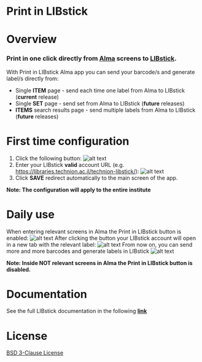 # Print in LIBstick

# Overview
### Print in one click directly from [Alma](https://www.exlibrisgroup.com/products/alma-library-services-platform/) screens to [LIBstick](https://libraries.technion.ac.il/libstick).

With Print in LIBstick Alma app you can send your barcode/s and generate label/s directly from:
* Single **ITEM** page - send each time one label from Alma to LIBstick (**current** release)
* Single **SET** page - send set from Alma to LIBstick (**future** releases)
* **ITEMS** search results page - send multiple labels from Alma to LIBstick (**future** releases)

# First time configuration
1. Click the following button:
![alt text](/src/assets/config_btn.png "Config Button")
2. Enter your LIBstick **valid** account URL (e.g. https://libraries.technion.ac.il/technion-libstick/):
![alt text](/src/assets/config_screen.png "Config Screen")
3. Click **SAVE** redirect automatically to the main screen of the app.

**Note: The configuration will apply to the entire institute**

# Daily use
When entering relevant screens in Alma the Print in LIBstick button is enabled:
![alt text](/src/assets/Print_in_LIBstick_button_is_enabled.png "Print in LIBstick button is enabled")
After clicking the button your LIBstick account will open in a new tab with the relevant label:
![alt text](/src/assets/Label_in_LIBstick.png "Label in LIBstick")
From now on, you can send more and more barcodes and generate labels in LIBstick
![alt text](/src/assets/Barcode_sent_to_LIBstick_message.png "Sent to LIBstick message")

**Note: Inside NOT relevant screens in Alma the Print in LIBstick button is disabled.**

# Documentation
See the full LIBstick documentation in the following **[link](https://libraries.technion.ac.il/technion-libstick/wp-content/themes/technionlibraryemptytheme/libsticktemplate/doc/LIBstick_documentation.pdf)**

# License
[BSD 3-Clause License](/LICENSE.txt)
